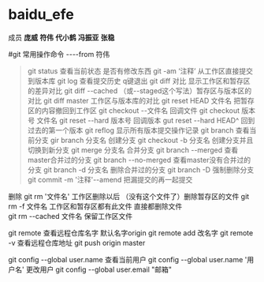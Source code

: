 # baidu_efe

成员  **庞威** **符伟** **代小鹤**  **冯振亚**  **张稳**

#git 常用操作命令    ----from 符伟




>git status  查看当前状态  是否有修改东西
>git -am ‘注释’ 从工作区直接提交到版本库
git log  查看提交历史  q键退出
git diff  对比  显示工作区和暂存区的差异对比
git diff --cached （或--staged这个写法）暂存区与版本区的对比
git diff master  工作区与版本库的对比
git reset HEAD 文件名   把暂存区的内容撤回到工作区
git checkout --文件名  回调文件
git checkout 版本号 文件名
git reset --hard 版本号  回调版本
gut reset --hard HEAD^ 回到过去的第一个版本
git reflog 显示所有版本提交操作记录
git branch 查看当前分支
gir branch 分支名  创建分支
git checkout -b 分支名  创建分支并且切换到新分支
git merge 分支名    合并分支
git branch --merged 查看master合并过的分支
git branch --no-merged  查看master没有合并过的分支
git branch -d 分支名 删除合并过的分支
git branch -D 强制删除分支
git commit -m '注释'--amend  把漏提交的再一起提交

删除
git rm '文件名'   工作区删除以后 （没有这个文件了）删除暂存区的文件
git rm -f 文件名   工作区和暂存区都有此文件 直接都删除文件   
git rm --cached 文件名  保留工作区文件

git remote 查看远程仓库名字  默认名字origin
git remote add 改名字
git remote -v 查看远程仓库地址
git push origin master 


git config --global user.name  查看当前用户
git config --global user.name '用户名'    更改用户
git config --global user.email "邮箱"




